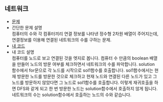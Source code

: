 ## 네트워크
* [문제](https://programmers.co.kr/learn/courses/30/lessons/43162)
* 간단한 문제 설명  
    컴퓨터의 수와 각 컴퓨터끼리 연결 정보를 나타낸 정수형 2차원 배열이 주어지는데, 연결정보를 이용해 연결된 네트워크의 수를 구하는 문제.  
* [내 코드](network.java)  
* 내 코드 설명  
    컴퓨터를 노드로 보고 연결된 것을 엣지로 봅니다. 컴퓨터 수 만큼의 boolean 배열을 만들어 노드의 방문 여부를 체크하면서 네트워크의 수를 파악합니다. solution 함수에서 for문으로 각 노드를 시작으로 sol1함수를 호출합니다. sol1함수에서는 현재 방문한 노드를 방문한 것으로 체크하고 현재 노드와 연결된 다른 노드가 있고 그 노드를 방문하지 않았다면 그 노드로 sol1함수를 호출합니다. 이렇게 재귀호출을 하면 DFS와 같게 되고 한 번 방문한 노드는 solution함수에서 호출하지 않게 됩니다. 네트워크의 수는 solution함수에서 호출하는 노드의 수와 같습니다.
